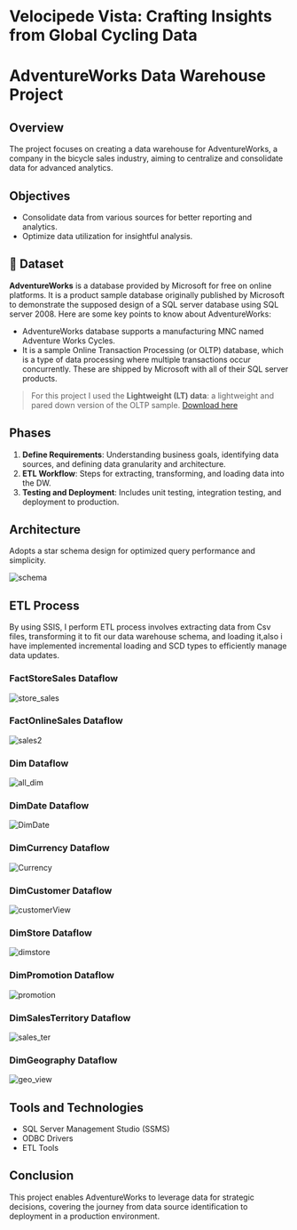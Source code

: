 # Velocipede Vista: Crafting Insights from Global Cycling Data


# AdventureWorks Data Warehouse Project

## Overview

The project focuses on creating a data warehouse for AdventureWorks, a company in the bicycle sales industry, aiming to centralize and consolidate data for advanced analytics.


## Objectives

- Consolidate data from various sources for better reporting and analytics.
- Optimize data utilization for insightful analysis.

## 💾 Dataset

**AdventureWorks** is a database provided by Microsoft for free on online platforms. It is a product sample database originally published by Microsoft to demonstrate the supposed design of a SQL server database using SQL server 2008. Here are some key points to know about AdventureWorks:
- AdventureWorks database supports a manufacturing MNC named Adventure Works Cycles.
- It is a sample Online Transaction Processing (or OLTP) database, which is a type of data processing where multiple transactions occur concurrently. These are shipped by Microsoft with all of their SQL server products.

> For this project I used the **Lightweight (LT) data**: a lightweight and pared down version of the OLTP sample. [Download here](https://learn.microsoft.com/en-us/sql/samples/adventureworks-install-configure?view=sql-server-ver16&tabs=ssms)

## Phases

1. **Define Requirements**: Understanding business goals, identifying data sources, and defining data granularity and architecture.
2. **ETL Workflow**: Steps for extracting, transforming, and loading data into the DW.
3. **Testing and Deployment**: Includes unit testing, integration testing, and deployment to production.

## Architecture

Adopts a star schema design for optimized query performance and simplicity.

![schema](https://github.com/Famz21/DWH/assets/125658739/2a37956b-1324-4a2e-bf2f-a42f06013164)

## ETL Process

By using SSIS, I perform ETL process involves extracting data from Csv files, transforming it to fit our data warehouse schema, and loading it,also i have implemented incremental loading and SCD types to efficiently manage data updates.

### FactStoreSales Dataflow
![store_sales](https://github.com/Famz21/DWH/assets/125658739/dcee85c6-f321-4c7a-81dd-00a81864eb2f)

### FactOnlineSales Dataflow
![sales2](https://github.com/Famz21/DWH/assets/125658739/c2079a20-5882-44fa-9c1f-762e3f086ee2)

### Dim Dataflow
![all_dim](https://github.com/Famz21/DWH/assets/125658739/9fdfabaf-0ed0-41cd-9e7f-de2d226b5cde)


### DimDate Dataflow
![DimDate](https://github.com/Famz21/DWH/assets/125658739/88003331-1a00-4a29-abd8-46e6f6432d54)


### DimCurrency Dataflow
![Currency](https://github.com/Famz21/DWH/assets/125658739/abcc6b44-fc28-4951-8bb9-ffea68a78a06)

### DimCustomer Dataflow
![customerView](https://github.com/Famz21/DWH/assets/125658739/8baf417e-57d5-426a-b64f-8829f5b94751)


### DimStore Dataflow
![dimstore](https://github.com/Famz21/DWH/assets/125658739/dea39f5f-e092-4d60-b730-540717e52146)


### DimPromotion Dataflow
![promotion](https://github.com/Famz21/DWH/assets/125658739/1ee5ebae-32e4-4324-87ac-f457e9774f24)


### DimSalesTerritory Dataflow
![sales_ter](https://github.com/Famz21/DWH/assets/125658739/7996a3ec-3f63-4c37-acc2-abf658f58c1f)


### DimGeography Dataflow
![geo_view](https://github.com/Famz21/DWH/assets/125658739/44178ecb-5ceb-4c07-be74-4b4a7daf3b6a)





## Tools and Technologies

- SQL Server Management Studio (SSMS)
- ODBC Drivers
- ETL Tools

## Conclusion

This project enables AdventureWorks to leverage data for strategic decisions, covering the journey from data source identification to deployment in a production environment.

